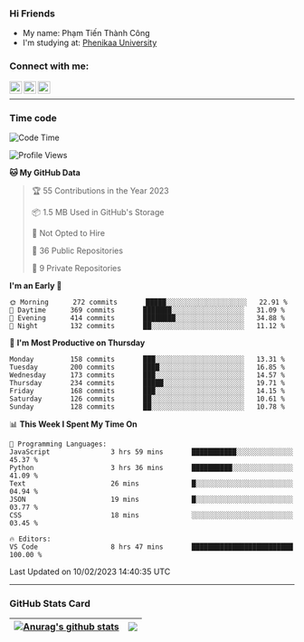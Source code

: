 ### Hi Friends

- My name: Phạm Tiến Thành Công
- I'm studying at: [Phenikaa University]


### Connect with me:
[<img align="left" alt="PhamTienThanhCong | Facebook" width="22px" src="https://upload.wikimedia.org/wikipedia/commons/thumb/1/16/Facebook-icon-1.png/640px-Facebook-icon-1.png" />][facebook]
[<img align="left" alt="PhamTienThanhCong | Zalo" width="22px" src="https://www.anphatpc.com.vn/template/anphat_2020v2/images/icon-zalo.jpg" />][zalo]
[<img align="left" alt="PhamTienThanhCong | LinkedIn" width="22px" src="https://cdn3.iconfinder.com/data/icons/inficons/512/linkedin.png" />][linkedin]

<br />

---

### Time code

<!--START_SECTION:waka-->
![Code Time](http://img.shields.io/badge/Code%20Time-877%20hrs%2010%20mins-blue)

![Profile Views](http://img.shields.io/badge/Profile%20Views-5-blue)

**🐱 My GitHub Data** 

> 🏆 55 Contributions in the Year 2023
 > 
> 📦 1.5 MB Used in GitHub's Storage 
 > 
> 🚫 Not Opted to Hire
 > 
> 📜 36 Public Repositories 
 > 
> 🔑 9 Private Repositories  
 > 
**I'm an Early 🐤** 

```text
🌞 Morning      272 commits       █████░░░░░░░░░░░░░░░░░░░░   22.91 % 
🌆 Daytime      369 commits       ███████░░░░░░░░░░░░░░░░░░   31.09 % 
🌃 Evening      414 commits       ████████░░░░░░░░░░░░░░░░░   34.88 % 
🌙 Night        132 commits       ██░░░░░░░░░░░░░░░░░░░░░░░   11.12 % 

```
📅 **I'm Most Productive on Thursday** 

```text
Monday         158 commits       ███░░░░░░░░░░░░░░░░░░░░░░   13.31 % 
Tuesday        200 commits       ████░░░░░░░░░░░░░░░░░░░░░   16.85 % 
Wednesday      173 commits       ███░░░░░░░░░░░░░░░░░░░░░░   14.57 % 
Thursday       234 commits       █████░░░░░░░░░░░░░░░░░░░░   19.71 % 
Friday         168 commits       ███░░░░░░░░░░░░░░░░░░░░░░   14.15 % 
Saturday       126 commits       ██░░░░░░░░░░░░░░░░░░░░░░░   10.61 % 
Sunday         128 commits       ██░░░░░░░░░░░░░░░░░░░░░░░   10.78 % 

```


📊 **This Week I Spent My Time On** 

```text
💬 Programming Languages: 
JavaScript               3 hrs 59 mins       ███████████░░░░░░░░░░░░░░   45.37 % 
Python                   3 hrs 36 mins       ██████████░░░░░░░░░░░░░░░   41.09 % 
Text                     26 mins             █░░░░░░░░░░░░░░░░░░░░░░░░   04.94 % 
JSON                     19 mins             █░░░░░░░░░░░░░░░░░░░░░░░░   03.77 % 
CSS                      18 mins             ░░░░░░░░░░░░░░░░░░░░░░░░░   03.45 % 

🔥 Editors: 
VS Code                  8 hrs 47 mins       █████████████████████████   100.00 % 

```


 Last Updated on 10/02/2023 14:40:35 UTC
<!--END_SECTION:waka-->

---

### GitHub Stats Card

| <a href="https://github.com/phamtienthanhcong"><img align="center" src="https://github-readme-stats.vercel.app/api?username=PhamTienThanhCong&show_icons=true&include_all_commits=true&theme=buefy&hide_border=true&theme=ocean_dark" alt="Anurag's github stats" /></a> | <a href="https://github.com/phamtienthanhcong"><img align="center" src="https://github-readme-stats.vercel.app/api/top-langs/?username=PhamTienThanhCong&layout=compact&theme=buefy&hide_border=true&theme=ocean_dark" /></a> |
| ------------- | ------------- |

[Phenikaa University]: https://phenikaa-uni.edu.vn/vi
[facebook]: https://www.facebook.com/phamtienthanhcong
[linkedin]: https://linkedin.com/in/phamtienthanhcong
[zalo]: https://zalo.me/0396396332
[tiktok]: https://www.tiktok.com/@phamtienthanhcong
[web]: https://github.com/PhamTienThanhCong/web_dev
[min project]: https://github.com/PhamTienThanhCong/Project-Of-Web
[c and cpp]: https://github.com/PhamTienThanhCong/Code_C_and_Cpro
[python]: https://github.com/PhamTienThanhCong/Python_beginer
